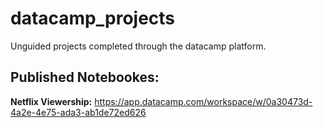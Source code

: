 # datacamp_projects
Unguided projects completed through the datacamp platform.

## Published Notebookes:
**Netflix Viewership:** https://app.datacamp.com/workspace/w/0a30473d-4a2e-4e75-ada3-ab1de72ed626
